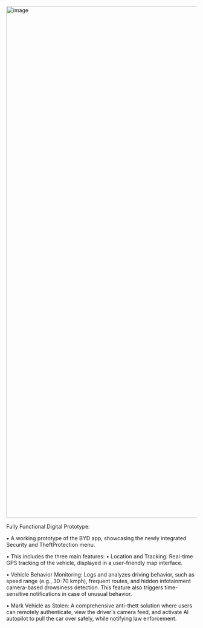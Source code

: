 <img width="1352" alt="image" src="https://github.com/user-attachments/assets/8c79ae8a-0303-45fb-ac02-34507f5c5ce3">


Fully Functional Digital Prototype:

• A working prototype of the BYD app, showcasing the newly integrated Security and TheftProtection menu.

• This includes the three main features:
• Location and Tracking: Real-time GPS tracking of the vehicle, displayed in a user-friendly map interface.

• Vehicle Behavior Monitoring: Logs and analyzes driving behavior, such as speed range (e.g., 30-70 kmph), frequent routes, and hidden infotainment camera-based drowsiness detection. This feature also triggers time-sensitive notifications in case of unusual behavior.

• Mark Vehicle as Stolen: A comprehensive anti-thett solution where users can remotely authenticate, view the driver's camera feed, and activate Al autopilot to pull the car over safely, while notifying law enforcement.
